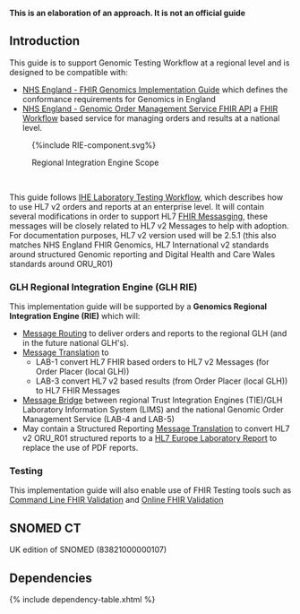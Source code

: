 
**This is an elaboration of an approach. It is not an official guide**

## Introduction

This guide is to support Genomic Testing Workflow at a regional level and is designed to be compatible with:

- [NHS England - FHIR Genomics Implementation Guide](https://simplifier.net/guide/fhir-genomics-implementation-guide/Home) which defines the conformance requirements for Genomics in England
- [NHS England - Genomic Order Management Service FHIR API](https://digital.nhs.uk/developer/api-catalogue/genomic-order-management-service-fhir) a [FHIR Workflow](https://hl7.org/fhir/R4/workflow.html) based service for managing orders and results at a national level.

<figure>
{%include RIE-component.svg%}
<p id="fX.X.X.X-X" class="figureTitle">Regional Integration Engine Scope</p>
</figure>
<br clear="all">

This guide follows [IHE Laboratory Testing Workflow](https://wiki.ihe.net/index.php/Laboratory_Testing_Workflow), which describes how to use HL7 v2 orders and reports at an enterprise level. It will contain several modifications in order to support HL7 [FHIR Messasging](https://hl7.org/fhir/R4/messaging.html), these messages will be closely related to HL7 v2 Messages to help with adoption.
For documentation purposes, HL7 v2 version used will be 2.5.1 (this also matches NHS England FHIR Genomics, HL7 International v2 standards around structured Genomic reporting and Digital Health and Care Wales standards around ORU_R01)

### GLH Regional Integration Engine (GLH RIE)

This implementation guide will be supported by a **Genomics Regional Integration Engine (RIE)** which will:

- [Message Routing](https://www.enterpriseintegrationpatterns.com/patterns/messaging/MessageRouter.html) to deliver orders and reports to the regional GLH (and in the future national GLH's).
- [Message Translation](https://www.enterpriseintegrationpatterns.com/patterns/messaging/MessageTranslator.html) to 
  - LAB-1 convert HL7 FHIR based orders to HL7 v2 Messages (for Order Placer (local GLH))
  - LAB-3 convert HL7 v2 based results (from Order Placer (local GLH)) to HL7 FHIR Messages
- [Message Bridge](https://www.enterpriseintegrationpatterns.com/patterns/messaging/MessagingBridge.html) between regional Trust Integration Engines (TIE)/GLH Laboratory Information System (LIMS) and the national Genomic Order Management Service (LAB-4 and LAB-5)
- May contain a Structured Reporting [Message Translation](https://www.enterpriseintegrationpatterns.com/patterns/messaging/MessageTranslator.html) to convert HL7 v2 ORU_R01 structured reports to a [HL7 Europe Laboratory Report](https://build.fhir.org/ig/hl7-eu/laboratory/) to replace the use of PDF reports.

### Testing 

This implementation guide will also enable use of FHIR Testing tools such as [Command Line FHIR Validation](https://confluence.hl7.org/display/FHIR/Using+the+FHIR+Validator) and [Online FHIR Validation](https://validator.fhir.org/)


## SNOMED CT

UK edition of SNOMED (83821000000107)

## Dependencies

{% include dependency-table.xhtml %}


